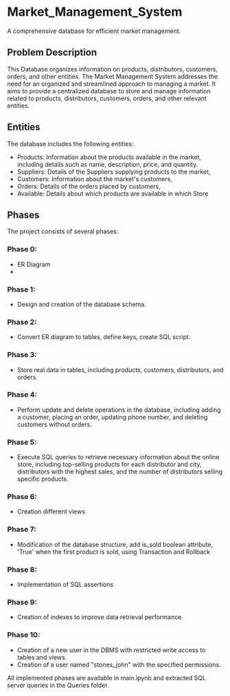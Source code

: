 # Market_Management_System
A comprehensive database for efficient market management.

## Problem Description
This Database organizes information on products, distributors, customers, orders, and other entities.
The Market Management System addresses the need for an organized and streamlined approach to managing a market. It aims to provide a centralized database to store and manage information related to products, distributors, customers, orders, and other relevant entities.

## Entities

The database includes the following entities:

- Products: Information about the products available in the market, including details such as name, description, price, and quantity.
- Suppliers: Details of the Suppliers supplying products to the market,
- Customers: Information about the market's customers,
- Orders: Details of the orders placed by customers,
- Available: Details about which products are available in which Store

## Phases

The project consists of several phases:

### Phase 0:
- ER Diagram
- 
### Phase 1:
- Design and creation of the database schema.

### Phase 2:
- Convert ER diagram to tables, define keys, create SQL script.


### Phase 3:
- Store real data in tables, including products, customers, distributors, and orders.

### Phase 4:
- Perform update and delete operations in the database, including adding a customer, placing an order, updating phone number, and deleting customers without orders.

### Phase 5:
- Execute SQL queries to retrieve necessary information about the online store, including top-selling products for each distributor and city, distributors with the highest sales, and the number of distributors selling specific products.

### Phase 6:
- Creation different views

### Phase 7:
- Modification of the database structure, add is_sold boolean attribute, 'True' when the first product is sold, using Transaction and Rollback

### Phase 8:
- Implementation of SQL assertions

### Phase 9:
- Creation of indexes to improve data retrieval performance.

### Phase 10:
- Creation of a new user in the DBMS with restricted write access to tables and views.
- Creation of a user named "stones_john" with the specified permissions.

All implemented phases are available in main.ipynb and extracted SQL server queries in the Queries folder.

